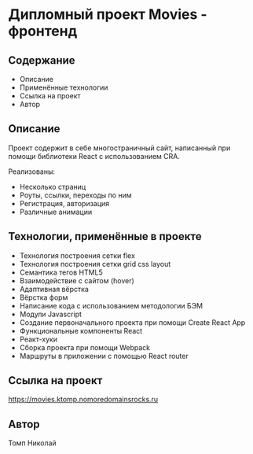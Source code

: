 # Дипломный проект Movies - фронтенд

## Содержание

* Описание
* Применённые технологии
* Ссылка на проект
* Автор

## Описание

Проект содержит в себе многостраничный сайт, написанный при помощи библиотеки React c использованием CRA.

Реализованы:

* Несколько страниц
* Роуты, ссылки, переходы по ним
* Регистрация, авторизация
* Различные анимации

## Технологии, применённые в проекте

* Технология построения сетки flex
* Технология построения сетки grid css layout
* Семантика тегов HTML5  
* Взаимодействие с сайтом (hover)
* Адаптивная вёрстка
* Вёрстка форм
* Написание кода с использованием методологии БЭМ  
* Модули Javascript
* Создание первоначального проекта при помощи Create React App
* Функциональные компоненты React
* Реакт-хуки
* Cборка проекта при помощи Webpack
* Маршруты в приложении с помощью React router

## Ссылка на проект

<https://movies.ktomp.nomoredomainsrocks.ru>

## Автор

Томп Николай